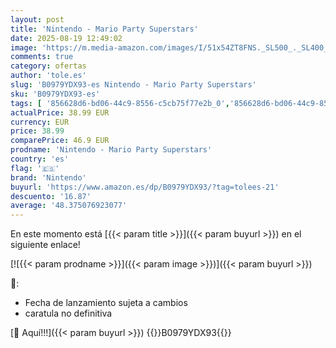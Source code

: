 ```yaml
---
layout: post
title: 'Nintendo - Mario Party Superstars'
date: 2025-08-19 12:49:02
image: 'https://m.media-amazon.com/images/I/51x54ZT8FNS._SL500_._SL400_.jpg'
comments: true
category: ofertas
author: 'tole.es'
slug: 'B0979YDX93-es Nintendo - Mario Party Superstars'
sku: 'B0979YDX93-es'
tags: [ '856628d6-bd06-44c9-8556-c5cb75f77e2b_0','856628d6-bd06-44c9-8556-c5cb75f77e2b_2201','856628d6-bd06-44c9-8556-c5cb75f77e2b_301','856628d6-bd06-44c9-8556-c5cb75f77e2b_3601','856628d6-bd06-44c9-8556-c5cb75f77e2b_3701','856628d6-bd06-44c9-8556-c5cb75f77e2b_401','856628d6-bd06-44c9-8556-c5cb75f77e2b_5101','856628d6-bd06-44c9-8556-c5cb75f77e2b_5701','856628d6-bd06-44c9-8556-c5cb75f77e2b_7601','Accesorios','Arborist Merchandising Root','CML-Gaming','Gaming All','Gaming Software','Hardware y juegos para Nintendo Switch','Juegos para Nintendo Switch','Nintendo Switch - Productos destacados','Preventa de Videojuegos','Self Service','Special Features Stores','Tienda Nintendo','Tienda Nintendo 2017','Tienda de consolas y videojuegos infantiles','Videojuegos','Videojuegos más esperados','nintendo','🇪🇸', ]
actualPrice: 38.99 EUR
currency: EUR
price: 38.99
comparePrice: 46.9 EUR
prodname: 'Nintendo - Mario Party Superstars'
country: 'es'
flag: '🇪🇸'
brand: 'Nintendo'
buyurl: 'https://www.amazon.es/dp/B0979YDX93/?tag=tolees-21'
descuento: '16.87'
average: '48.375076923077'
---
```


En este momento está [{{< param title >}}]({{< param buyurl >}}) en el siguiente enlace!

[![{{< param prodname >}}]({{< param image >}})]({{< param buyurl >}})

🔎:

- Fecha de lanzamiento sujeta a cambios
- caratula no definitiva

[🛒 Aquí!!!]({{< param buyurl >}})
{{<world>}}B0979YDX93{{</world>}}
